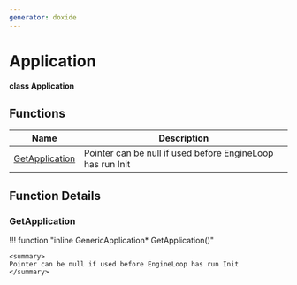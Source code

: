 ```yaml
---
generator: doxide
---
```



# Application

**class Application**



## Functions

| Name | Description |
| ---- | ----------- |
| [GetApplication](#GetApplication) | <summary> Pointer can be null if used before EngineLoop has run Init </summary>  |

## Function Details

### GetApplication<a name="GetApplication"></a>
!!! function "inline GenericApplication&#42; GetApplication()"

    <summary>
    Pointer can be null if used before EngineLoop has run Init
    </summary>
    

